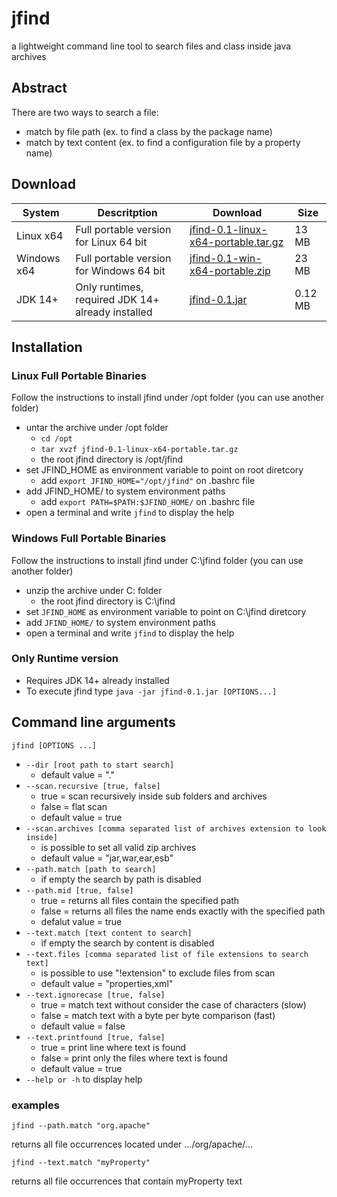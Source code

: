 # jfind
a lightweight command line tool to search files and class inside java archives

## Abstract

There are two ways to search a file:

* match by file path (ex. to find a class by the package name)
* match by text content (ex. to find a configuration file by a property name)

## Download

| System | Descritption | Download | Size |
| ---| --- | --- | --- |
| Linux x64  | Full portable version for Linux 64 bit | [jfind-0.1-linux-x64-portable.tar.gz](https://github.com/IntelMaxC/jfind/releases/download/jfind-0.1/jfind-0.1-linux-x64-portable.tar.gz) | 13 MB |
| Windows x64  | Full portable version for Windows 64 bit | [jfind-0.1-win-x64-portable.zip](https://github.com/IntelMaxC/jfind/releases/download/jfind-0.1/jfind-0.1-win-x64-portable.zip) | 23 MB |
| JDK 14+ | Only runtimes, required JDK 14+ already installed | [jfind-0.1.jar](https://github.com/IntelMaxC/jfind/releases/download/jfind-0.1/jfind-0.1.jar) | 0.12 MB |


## Installation

### Linux Full Portable Binaries

Follow the instructions to install jfind under /opt folder (you can use another folder)

* untar the archive under /opt folder
  * `cd /opt`
  * `tar xvzf jfind-0.1-linux-x64-portable.tar.gz`
  * the root jfind directory is /opt/jfind
* set JFIND_HOME as environment variable to point on root diretcory
  * add `export JFIND_HOME="/opt/jfind"` on .bashrc file
* add JFIND_HOME/ to system environment paths
  * add `export PATH=$PATH:$JFIND_HOME/` on .bashrc file
* open a terminal and write `jfind` to display the help

### Windows Full Portable Binaries

Follow the instructions to install jfind under C:\jfind folder (you can use another folder)

* unzip the archive under C: folder
  * the root jfind directory is C:\jfind
* set `JFIND_HOME` as environment variable to point on C:\jfind diretcory
* add `JFIND_HOME/` to system environment paths
* open a terminal and write `jfind` to display the help

### Only Runtime version

* Requires JDK 14+ already installed
* To execute jfind type `java -jar jfind-0.1.jar [OPTIONS...]`

## Command line arguments

`jfind [OPTIONS ...]`

* `--dir [root path to start search]`
  * default value = "."
* `--scan.recursive [true, false]`
  * true = scan recursively inside sub folders and archives
  * false = flat scan
  * default value = true
* `--scan.archives [comma separated list of archives extension to look inside]`
  * is possible to set all valid zip archives
  * default value = "jar,war,ear,esb"
* `--path.match [path to search]`
  * if empty the search by path is disabled
* `--path.mid [true, false]`
  * true = returns all files contain the specified path
  * false = returns all files the name ends exactly with the specified path
  * defalut value = true
* `--text.match [text content to search]`
  * if empty the search by content is disabled
* `--text.files [comma separated list of file extensions to search text]`
  * is possible to use "!extension" to exclude files from scan
  * default value = "properties,xml"
* `--text.ignorecase [true, false]`
  * true = match text without consider the case of characters (slow)
  * false = match text with a byte per byte comparison (fast)
  * default value = false
* `--text.printfound [true, false]`
  * true = print line where text is found
  * false = print only the files where text is found
  * default value = true
* `--help or -h` to display help

### examples

`jfind --path.match "org.apache"`

returns all file occurrences located under .../org/apache/...

`jfind --text.match "myProperty"`

returns all file occurrences that contain myProperty text



